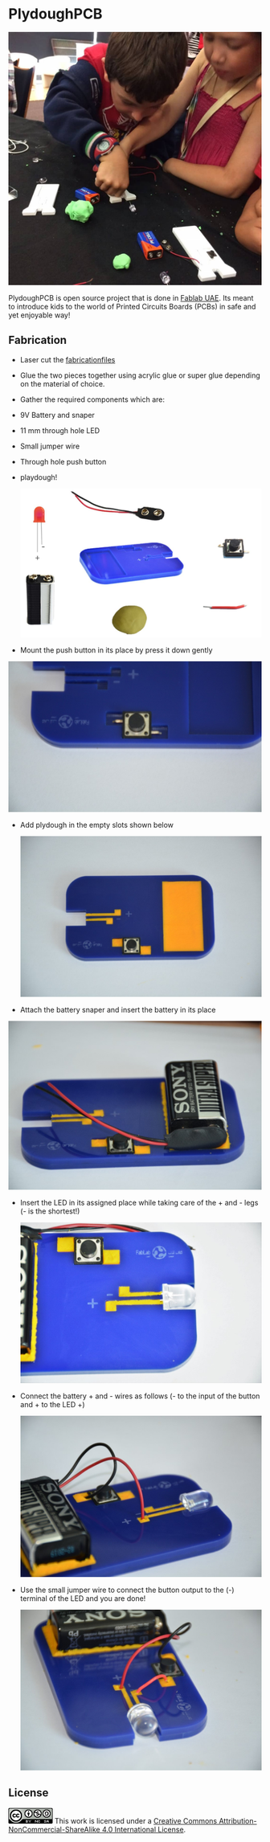 # PlydoughPCB
![](media.jpg)

PlydoughPCB is open source project that is done in [Fablab UAE](fablabuae.ae). Its meant to introduce kids to the world of Printed Circuits Boards (PCBs) in safe and yet enjoyable way!

## Fabrication
- Laser cut the [fabricationfiles](fabricationFiles.dxf)
* Glue the two pieces together using acrylic glue or super glue depending on the material of choice.
* Gather the required components which are:
 * 9V Battery and snaper
 * 11 mm through hole LED
 * Small jumper wire
 * Through hole push button
 * playdough!

   ![](step2.JPG)

-  Mount the push button in its place by press it down gently

  ![](step3.jpg)

- Add plydough in the empty slots shown below

  ![](step4.jpg)

- Attach the battery snaper and insert the battery in its place

 ![](step6.jpg)

- Insert the LED in its assigned place while taking care of the + and - legs (- is the shortest!)

  ![](step7.jpg)

- Connect the battery + and - wires as follows (- to the input of the button and + to the LED +)

  ![](step8.jpg)

- Use the small jumper wire to connect the button output to the (-) terminal of the LED and you are done!

  ![](step9.jpg)

## License
![](license.png)  This work is licensed under a [Creative Commons Attribution-NonCommercial-ShareAlike 4.0 International License](https://creativecommons.org/licenses/by-nc-sa/4.0/).
